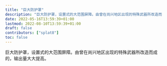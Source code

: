 ```yaml
---
title: "巨大防护罩"
description: "巨大防护罩，设置式的大范围屏障。由曾在尚兴地区出现的特殊武器所改造而成的，输出量大大提高。"
date: 2022-05-16T13:59:39+01:00
lastmod: 2022-08-10T13:59:39+01:00
draft: false
contributors: ["splat8"]
toc: false
---
```


巨大防护罩，设置式的大范围屏障。由曾在尚兴地区出现的特殊武器所改造而成的，输出量大大提高。




